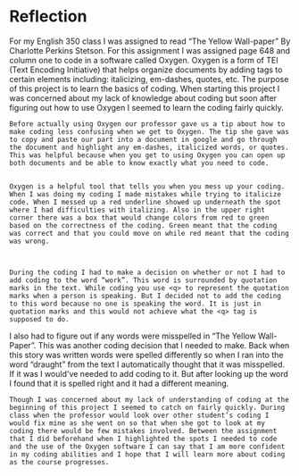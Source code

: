 # Reflection
For my English 350 class I was assigned to read “The Yellow Wall-paper” By Charlotte Perkins Stetson. For this assignment I was assigned page 648 and column one to code in a software called Oxygen. Oxygen is a form of TEI (Text Encoding Initiative) that helps organize documents by adding tags to certain elements including: italicizing, em-dashes, quotes, etc. 
The purpose of this project is to learn the basics of coding. When starting this project I was concerned about my lack of knowledge about coding but soon after figuring out how to use Oxygen I seemed to learn the coding fairly quickly.


	Before actually using Oxygen our professor gave us a tip about how to make coding less confusing when we get to Oxygen. The tip she gave was to copy and paste our part into a document in google and go through the document and highlight any em-dashes, italicized words, or quotes. This was helpful because when you get to using Oxygen you can open up both documents and be able to know exactly what you need to code.


	Oxygen is a helpful tool that tells you when you mess up your coding. When I was doing my coding I made mistakes while trying to italicize code. When I messed up a red underline showed up underneath the spot where I had difficulties with italizing. Also in the upper right corner there was a box that would change colors from red to green based on the correctness of the coding. Green meant that the coding was correct and that you could move on while red meant that the coding was wrong. 

	
	
	During the coding I had to make a decision on whether or not I had to add coding to the word “work”. This word is surrounded by quotation marks in the text. While coding you use <q> to represent the quotation marks when a person is speaking. But I decided not to add the coding to this word because no one is speaking the word. It is just in quotation marks and this would not achieve what the <q> tag is supposed to do.

I also had to figure out if any words were misspelled in “The Yellow Wall-Paper”. This was another coding decision that I needed to make. Back when this story was written words were spelled differently so when I ran into the word “draught” from the text I automatically thought that it was misspelled. If it was I would've needed to add coding to it. But after looking up the word I found that it is spelled right and it had a different meaning.
	
	Though I was concerned about my lack of understanding of coding at the beginning of this project I seemed to catch on fairly quickly. During class when the professor would look over other student’s coding I would fix mine as she went on so that when she got to look at my coding there would be few mistakes involved. Between the assignment that I did beforehand when I highlighted the spots I needed to code and the use of the Oxygen software I can say that I am more confident in my coding abilities and I hope that I will learn more about coding as the course progresses.

